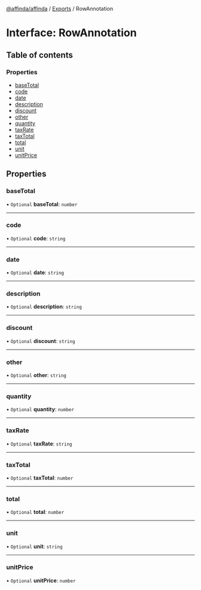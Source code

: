 [@affinda/affinda](../README.md) / [Exports](../modules.md) / RowAnnotation

# Interface: RowAnnotation

## Table of contents

### Properties

- [baseTotal](RowAnnotation.md#basetotal)
- [code](RowAnnotation.md#code)
- [date](RowAnnotation.md#date)
- [description](RowAnnotation.md#description)
- [discount](RowAnnotation.md#discount)
- [other](RowAnnotation.md#other)
- [quantity](RowAnnotation.md#quantity)
- [taxRate](RowAnnotation.md#taxrate)
- [taxTotal](RowAnnotation.md#taxtotal)
- [total](RowAnnotation.md#total)
- [unit](RowAnnotation.md#unit)
- [unitPrice](RowAnnotation.md#unitprice)

## Properties

### baseTotal

• `Optional` **baseTotal**: `number`

___

### code

• `Optional` **code**: `string`

___

### date

• `Optional` **date**: `string`

___

### description

• `Optional` **description**: `string`

___

### discount

• `Optional` **discount**: `string`

___

### other

• `Optional` **other**: `string`

___

### quantity

• `Optional` **quantity**: `number`

___

### taxRate

• `Optional` **taxRate**: `string`

___

### taxTotal

• `Optional` **taxTotal**: `number`

___

### total

• `Optional` **total**: `number`

___

### unit

• `Optional` **unit**: `string`

___

### unitPrice

• `Optional` **unitPrice**: `number`
